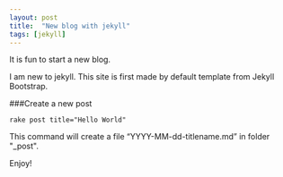 ```yaml
---
layout: post
title:  "New blog with jekyll"
tags: [jekyll]
---
```


It is fun to start a new blog.

I am new to jekyll. This site is first made by default template from Jekyll Bootstrap.

###Create a new post

	rake post title="Hello World"

This command will create a file “YYYY-MM-dd-titlename.md” in folder "_post".

Enjoy!